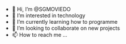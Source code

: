 - 👋 Hi, I’m @SGMOVIEDO
- 👀 I’m interested in technology
- 🌱 I’m currently learning how to programme
- 💞️ I’m looking to collaborate on new projects
- 📫 How to reach me ...

<!---
SGMOVIEDO/SGMOVIEDO is a ✨ special ✨ repository because its `README.md` (this file) appears on your GitHub profile.
You can click the Preview link to take a look at your changes.
--->
